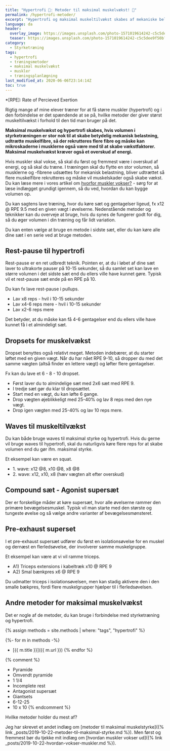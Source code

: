 ```yaml
---
title: "Hypertrofi 💪: Metoder til maksimal muskelvækst! 🌊"
permalink: /hypertrofi-metoder/
excerpt: "Hypertrofi og maksimal muskeltilvækst skabes af mekaniske belastning på musklerne gennem regelmæssig styrketræning. Der er flere metoder der kan skabe tilstrækkelig belastning og udtrætning af musklerne."
language: da
header:
  overlay_image: https://images.unsplash.com/photo-1571019614242-c5c5dee9f50b?ixlib=rb-1.2.1&ixid=eyJhcHBfaWQiOjEyMDd9&auto=format&fit=crop&height=630&w=1200&q=10
  teaser: https://images.unsplash.com/photo-1571019614242-c5c5dee9f50b?ixlib=rb-1.2.1&ixid=eyJhcHBfaWQiOjEyMDd9&auto=format&fit=crop&height=300&w=400&q=10
category:
  - Styrketræning
tags:
  - hypertrofi
  - træningsmetoder
  - maksimal muskelvækst
  - muskler
  - træningsplanlægning
last_modified_at: 2020-06-06T23:14:14Z
toc: true
---
```


*[RPE]: Rate of Percieved Exertion

Rigtig mange af mine elever træner for at få større muskler (hypertrofi) og i den forbindelse er det spændende at se på, hvilke metoder der giver størst muskeltilvækst i forhold til den tid man bruger på det. 

**Maksimal muskelvækst og hypertrofi skabes, hvis volumen i styrketræningen er stor nok til at skabe betydelig mekanisk belastning, udtrætte muskelfibre, så der rekrutteres flere fibre og måske kan mikroskaderne i musklerne også være med til at skabe vækstfaktorer. Maksimal muskelvækst kræver også et overskud af energi.**

Hvis muskler skal vokse, så skal du først og fremmest være i overskud af energi, og så skal du træne. I træningen skal du flytte en stor volumen, så musklerne og -fibrene udsættes for mekanisk belastning, bliver udtrættet så flere muskelfibre rekrutteres og måske vil muskelskader også skabe vækst. Du kan læse mere i vores artikel om [hvorfor muskler vokser?](/hvordan-vokser-muskler/) - sørg for at læse indlægget grundigt igennem, så du ved, hvordan du kan bygge volumen op.

Du kan sagtens lave træning, hvor du køre sæt og gentagelser ligeud, fx x12 @ RPE 9.5 med en given vægt i øvelserne. Nedenstående metoder og teknikker kan du overveje at bruge, hvis du synes de fungerer godt for dig, så du øger volumen i din træning og får lidt variation.

Du kan enten vælge at bruge en metode i sidste sæt, eller du kan køre alle dine sæt i en serie ved at bruge metoden.

## Rest-pause til hypertrofi

Rest-pause er en ret udbredt teknik. Pointen er, at du i løbet af dine sæt laver to ultrakorte pauser på 10-15 sekunder, så du samlet set kan lave en større volumen i det sidste sæt end du ellers ville have kunnet gøre. Typisk vil et rest-pause sæt ende på en RPE på 10.

Du kan fx lave rest-pause i pullups.

- Lav x8 reps - hvil i 10-15 sekunder
- Lav x4-6 reps mere - hvil i 10-15 sekunder
- Lav x2-6 reps mere

Det betyder, at du måske kan få 4-6 gentagelser end du ellers ville have kunnet få i et almindeligt sæt.

## Dropsets for muskelvækst

Dropset benyttes også relativt meget. Metoden indebærer, at du starter løftet med en given vægt. Når du har nået RPE 9-10, så dropper du med det samme vægten (altså finder en lettere vægt) og løfter flere gentagelser.

Fx kan du lave et 6 - 8 - 10 dropset.

- Først laver du to almindelige sæt med 2x6 sæt med RPE 9.
- I tredje sæt gør du klar til dropsættet.
- Start med en vægt, du kan løfte 6 gange.
- Drop vægten øjeblikkeligt med 25-40% og lav 8 reps med den nye vægt.
- Drop igen vægten med 25-40% og lav 10 reps mere.

## Waves til muskeltilvækst

Du kan både bruge waves til maksimal styrke og hypertrofi. Hvis du gerne vil bruge waves til hypertrofi, skal du naturligvis køre flere reps for at skabe volumen end du gør ifm. maksimal styrke.

Et eksempel kan være en squat.

- 1\. wave: x12 @8, x10 @8, x8 @8
- 2\. wave: x12, x10, x8 (hæv vægten alt efter overskud)

## Compound sæt - Agonist supersæt

Der er forskellige måder at køre supersæt, hvor alle øvelserne rammer den primære bevægelsesmuskel. Typisk vil man starte med den største og tungeste øvelse og så vælge andre varianter af bevægelsesmønsteret.

## Pre-exhaust superset

I et pre-exhaust supersæt udfører du først en isolationsøvelse for en muskel og dernæst en flerledsøvelse, der involverer samme muskelgruppe.

Et eksempel kan være at vi vil ramme triceps.

- A1) Triceps extensions i kabeltræk x10 @ RPE 9
- A2) Smal bænkpres x6 @ RPE 9

Du udmatter triceps i isolationsøvelsen, men kan stadig aktivere den i den smalle bækpres, fordi flere muskelgrupper hjælper til i flerledsøvelsen. 

## Andre metoder for maksimal muskelvækst

Det er nogle af de metoder, du kan bruge i forbindelse med styrketræning og hypertrofi.

{% assign methods = site.methods | where: "tags", "hypertrofi" %}

{%- for m in methods -%}
- [{{ m.title }}]({{ m.url }})
{% endfor %}

{% comment %}
- Pyramide
- Omvendt pyramide
- 1 1/4
- Incomplete rest
- Antagonist supersæt
- Giantsets
- 6-12-25
- 10 x 10
{% endcomment %}

Hvilke metoder holder du mest af?

Jeg har skrevet et andet indlæg om [metoder til maksimal muskelstyrke]({% link _posts/2019-10-22-metoder-til-maksimal-styrke.md %}). Men først og fremmest bør du tjekke mit indlæg om [hvordan muskler vokser ud]({% link _posts/2019-10-22-hvordan-vokser-muskler.md %}).
